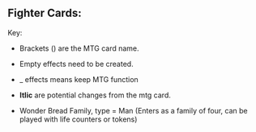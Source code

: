 ## Fighter Cards:

Key:
* Brackets () are the MTG card name.
* Empty effects need to be created.
* _ effects means keep MTG function
* **Itlic** are potential changes from the mtg card. 



* Wonder Bread Family, type = Man (Enters as a family of four, can be played with life counters or tokens)



